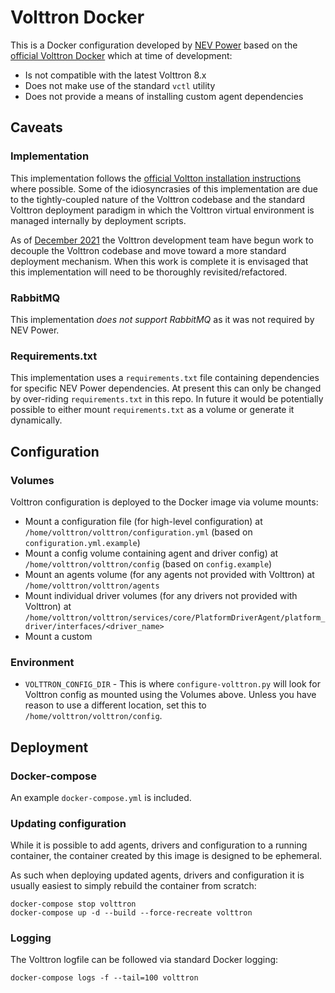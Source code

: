 # Volttron Docker

This is a Docker configuration developed by [NEV Power](https://github.com/NEV-Power) based on the [official Volttron Docker](https://github.com/VOLTTRON/volttron-docker) which at time of development:

- Is not compatible with the latest Volttron 8.x
- Does not make use of the standard `vctl` utility
- Does not provide a means of installing custom agent dependencies

## Caveats

### Implementation

This implementation follows the [official Voltton installation instructions](https://volttron.readthedocs.io/en/main/introduction/platform-install.html) where possible. Some of the idiosyncrasies of this implementation are due to the tightly-coupled nature of the Volttron codebase and the standard Volttron deployment paradigm in which the Volttron virtual environment is managed internally by deployment scripts.

As of [December 2021](https://github.com/VOLTTRON/volttron-developer/blob/be303669d137d3ffc2492c6e01f28e864d4605cd/README.md) the Volttron development team have begun work to decouple the Volttron codebase and move toward a more standard deployment mechanism. When this work is complete it is envisaged that this implementation will need to be thoroughly revisited/refactored.

### RabbitMQ

This implementation _does not support RabbitMQ_ as it was not required by NEV Power.

### Requirements.txt

This implementation uses a `requirements.txt` file containing dependencies for specific NEV Power dependencies. At present this can only be changed by over-riding `requirements.txt` in this repo. In future it would be potentially possible to either mount `requirements.txt` as a volume or generate it dynamically.

## Configuration

### Volumes

Volttron configuration is deployed to the Docker image via volume mounts:

- Mount a configuration file (for high-level configuration) at `/home/volttron/volttron/configuration.yml` (based on `configuration.yml.example`)
- Mount a config volume containing agent and driver config) at `/home/volttron/volttron/config` (based on `config.example`)
- Mount an agents volume (for any agents not provided with Volttron) at `/home/volttron/volttron/agents`
- Mount individual driver volumes (for any drivers not provided with Volttron) at `/home/volttron/volttron/services/core/PlatformDriverAgent/platform_driver/interfaces/<driver_name>`
- Mount a custom 

### Environment

 - `VOLTTRON_CONFIG_DIR` - This is where `configure-volttron.py` will look for Volttron config as mounted using the Volumes above. Unless you have reason to use a different location, set this to `/home/volttron/volttron/config`.

## Deployment

### Docker-compose

An example `docker-compose.yml` is included.

### Updating configuration

While it is possible to add agents, drivers and configuration to a running container, the container created by this image is designed to be ephemeral.

As such when deploying updated agents, drivers and configuration it is usually easiest to simply rebuild the container from scratch:

```
docker-compose stop volttron
docker-compose up -d --build --force-recreate volttron
```

### Logging

The Volttron logfile can be followed via standard Docker logging:

```
docker-compose logs -f --tail=100 volttron
```
